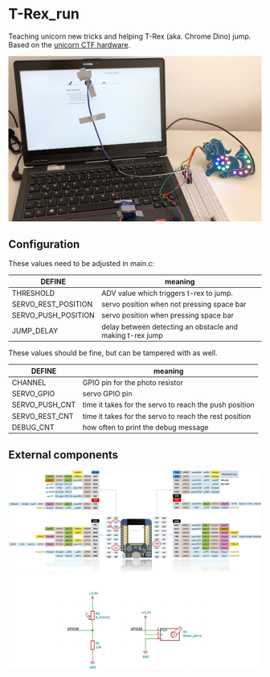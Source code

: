 # T-Rex_run

Teaching unicorn new tricks and helping T-Rex (aka. Chrome Dino) jump. Based on the [unicorn CTF hardware](https://github.com/oliverhanka/UnicornPCB).

![Setup](doc/setup.png)

## Configuration
These values need to be adjusted in main.c:


| DEFINE | meaning |
| -------- | -------- |
| THRESHOLD     | ADV value which triggers t-rex to jump.      |
| SERVO_REST_POSITION     | servo position when not pressing space bar      |
| SERVO_PUSH_POSITION     | servo position when pressing space bar      |
| JUMP_DELAY     | delay between detecting an obstacle and making t-rex jump      |

These values should be fine, but can be tampered with as well.

| DEFINE | meaning |
| -------- | -------- |
| CHANNEL     | GPIO pin for the photo resistor      |
| SERVO_GPIO     | servo GPIO pin      |
| SERVO_PUSH_CNT     | time it takes for the servo to reach the push position      |
| SERVO_REST_CNT     | time it takes for the servo to reach the rest position      |
| DEBUG_CNT     | how often to print the debug message     |

## External components

![Schematic](doc/schematic.png)

